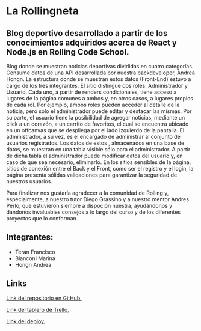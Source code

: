 # La Rollingneta

## Blog deportivo desarrollado a partir de los conocimientos adquiridos acerca de React y Node.js en Rolling Code School.

Blog donde se muestran noticias deportivas divididas en cuatro categorías. Consume datos de una API desarrollada por nuestra backdeveloper, Andrea Hongn. La estructura donde se muestran estos datos (Front-End) estuvo  a cargo de los tres integrantes. El sitio distingue dos roles: Administrador y Usuario. Cada uno, a partir de renders condicionales, tiene acceso a lugares de la página comunes a ambos y, en otros casos, a lugares propios de cada rol. Por ejemplo, ambos roles pueden acceder al detalle de la noticia, pero sólo el administrador puede editar y destacar las mismas. Por su parte, el usuario tiene la posibilidad de agregar noticias, mediante un click a un corazón, a un carrito de favoritos, el cual se encuentra ubicado en un offcanvas que se despliega por el lado izquierdo de la pantalla. El administrador, a su vez, es el encargado de administrar al conjunto de usuarios registrados. Los datos de estos , almacenados en una base de datos, se muestran en una tabla visible sólo para el administrador. A partir de dicha tabla el administrador puede modificar datos del usuario y, en caso de que sea necesario, eliminarlo. En los sitios sensibles de la página, sitios de conexión entre el Back y el Front, como ser el registro y el login, la página presenta sólidas validaciones para garantizar la seguridad de nuestros usuarios.

Para finalizar nos gustaría agradecer a la comunidad de Rolling y, especialmente, a nuestro tutor Diego Grassino y a nuestro mentor Andres Perlo, que estuvieron siempre a dispoción nuestra, ayudándonos y dándonos invaluables consejos a lo largo del curso y de los diferentes proyectos que lo conforman.

## Integrantes:
 
- Terán Francisco 
- Bianconi Marina
- Hongn Andrea


## Links

[Link del repositorio en GitHub.](https://github.com/teraclitos/proyecto-final-rolling-code-blog)

[Link del tablero de Trello.](https://trello.com/b/7nRn0Qdq/proyecto-final)

[Link del deploy.](https://proyecto-final-rolling-code-blog.vercel.app/)
